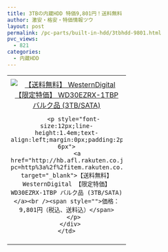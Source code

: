 ```yaml
---
title: 3TBの内蔵HDD 特価9,801円！送料無料
author: 激安・格安・特価情報ツウ
layout: post
permalink: /pc-parts/built-in-hdd/3tbhdd-9801.html
pvc_views:
  - 821
categories:
  - 内蔵HDD
---
```

<table border="0" cellpadding="0" cellspacing="0">
  <tr>
    <td valign="top">
      <div style="border:1px none;margin:0px;padding:6px 0px;width:260px;text-align:center;float:left">
        <a href="http://hb.afl.rakuten.co.jp/hgc/04175893.52418618.022ccada.5303c34c/?pc=http%3a%2f%2fitem.rakuten.co.jp%2fdtc%2f4988755006149%2f%3fscid%3daf_link_tbl&m=http%3a%2f%2fm.rakuten.co.jp%2fdtc%2fi%2f10487451%2f" target="_blank"><img src="http://hbb.afl.rakuten.co.jp/hgb/?pc=http%3a%2f%2fthumbnail.image.rakuten.co.jp%2f%400_mall%2fdtc%2fcabinet%2f01030017%2f4988755006149.jpg%3f_ex%3d240x240&m=http%3a%2f%2fthumbnail.image.rakuten.co.jp%2f%400_mall%2fdtc%2fcabinet%2f01030017%2f4988755006149.jpg" alt="【送料無料】 WesternDigital 【限定特価】 WD30EZRX-1TBP バルク品 (3TB/SATA)" border="0" style="margin:0px;padding:0px" /></a> 
        
        <p style="font-size:12px;line-height:1.4em;text-align:left;margin:0px;padding:2px 6px">
          <a href="http://hb.afl.rakuten.co.jp/hgc/04175893.52418618.022ccada.5303c34c/?pc=http%3a%2f%2fitem.rakuten.co.jp%2fdtc%2f4988755006149%2f%3fscid%3daf_link_tbl&m=http%3a%2f%2fm.rakuten.co.jp%2fdtc%2fi%2f10487451%2f" target="_blank">【送料無料】 WesternDigital 【限定特価】 WD30EZRX-1TBP バルク品 (3TB/SATA)</a><br /><span style="">価格：9,801円（税込、送料込）</span>
        </p>
      </div>
    </td>
  </tr>
</table>